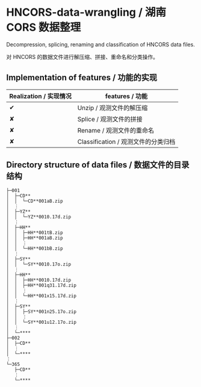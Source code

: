 # HNCORS-data-wrangling / 湖南 CORS 数据整理
Decompression, splicing, renaming and classification of HNCORS data files.

对 HNCORS 的数据文件进行解压缩、拼接、重命名和分类操作。

## Implementation of features / 功能的实现
Realization / 实现情况 | features / 功能
--------- | -------------
✔︎ | Unzip / 观测文件的解压缩
✘ | Splice / 观测文件的拼接
✘ | Rename / 观测文件的重命名
✘ | Classification / 观测文件的分类归档

## Directory structure of data files / 数据文件的目录结构

```
├─001
│  ├─CD**
│  │  └─CD**001aB.zip
│  ⋮
│  ├─YZ**
│  │  └─YZ**0010.17d.zip
│  ⋮
│  ├─HH**
│  │  ├─HH**001tB.zip
│  │  ├─HH**001aB.zip
│  │  ⋮
│  │  └─HH**001bB.zip
│  ⋮
│  ├─SY**
│  │  └─SY**0010.17o.zip
│  ⋮
│  ├─HH**
│  │  ├─HH**0010.17d.zip
│  │  ├─HH**001q31.17d.zip
│  │  ⋮
│  │  └─HH**001x15.17d.zip
│  ⋮
│  ├─SY**
│  │  ├─SY**001n25.17o.zip
│  │  ⋮
│  │  └─SY**001u12.17o.zip
│  ⋮
│  └─****
├─002
│  ├─CD**
│  ⋮
│  └─****
⋮
└─365
   ├─CD**
   ⋮
   └─****
```